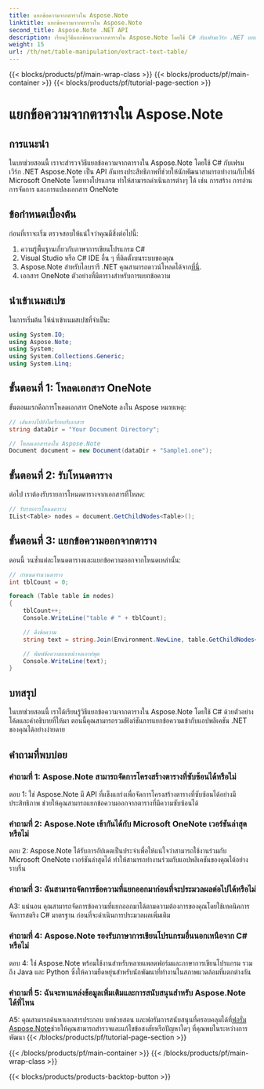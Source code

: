 ```yaml
---
title: แยกข้อความจากตารางใน Aspose.Note
linktitle: แยกข้อความจากตารางใน Aspose.Note
second_title: Aspose.Note .NET API
description: เรียนรู้วิธีแยกข้อความจากตารางใน Aspose.Note โดยใช้ C# กับเฟรมเวิร์ก .NET บทช่วยสอนทีละขั้นตอนพร้อมข้อมูลโค้ดและคำอธิบาย
weight: 15
url: /th/net/table-manipulation/extract-text-table/
---
```


{{< blocks/products/pf/main-wrap-class >}}
{{< blocks/products/pf/main-container >}}
{{< blocks/products/pf/tutorial-page-section >}}

# แยกข้อความจากตารางใน Aspose.Note

## การแนะนำ

ในบทช่วยสอนนี้ เราจะสำรวจวิธีแยกข้อความจากตารางใน Aspose.Note โดยใช้ C# กับเฟรมเวิร์ก .NET Aspose.Note เป็น API อันทรงประสิทธิภาพที่ช่วยให้นักพัฒนาสามารถทำงานกับไฟล์ Microsoft OneNote โดยทางโปรแกรม ทำให้สามารถดำเนินการต่างๆ ได้ เช่น การสร้าง การอ่าน การจัดการ และการแปลงเอกสาร OneNote

## ข้อกำหนดเบื้องต้น

ก่อนที่เราจะเริ่ม ตรวจสอบให้แน่ใจว่าคุณมีสิ่งต่อไปนี้:

1. ความรู้พื้นฐานเกี่ยวกับภาษาการเขียนโปรแกรม C#
2. Visual Studio หรือ C# IDE อื่น ๆ ที่ติดตั้งบนระบบของคุณ
3.  Aspose.Note สำหรับไลบรารี .NET คุณสามารถดาวน์โหลดได้จาก[ที่นี่](https://releases.aspose.com/note/net/).
4. เอกสาร OneNote ตัวอย่างที่มีตารางสำหรับการแยกข้อความ

## นำเข้าเนมสเปซ

ในการเริ่มต้น ให้นำเข้าเนมสเปซที่จำเป็น:

```csharp
using System.IO;
using Aspose.Note;
using System;
using System.Collections.Generic;
using System.Linq;
```

## ขั้นตอนที่ 1: โหลดเอกสาร OneNote

ขั้นตอนแรกคือการโหลดเอกสาร OneNote ลงใน Aspose หมายเหตุ:

```csharp
// เส้นทางไปยังไดเร็กทอรีเอกสาร
string dataDir = "Your Document Directory";

// โหลดเอกสารลงใน Aspose.Note
Document document = new Document(dataDir + "Sample1.one");
```

## ขั้นตอนที่ 2: รับโหนดตาราง

ต่อไป เราต้องรับรายการโหนดตารางจากเอกสารที่โหลด:

```csharp
// รับรายการโหนดตาราง
IList<Table> nodes = document.GetChildNodes<Table>();
```

## ขั้นตอนที่ 3: แยกข้อความออกจากตาราง

ตอนนี้ วนซ้ำแต่ละโหนดตารางและแยกข้อความออกจากโหนดเหล่านั้น:

```csharp
// กำหนดจำนวนตาราง
int tblCount = 0;

foreach (Table table in nodes)
{
    tblCount++;
    Console.WriteLine("table # " + tblCount);

    // ดึงข้อความ
    string text = string.Join(Environment.NewLine, table.GetChildNodes<RichText>().Select(e => e.Text)) + Environment.NewLine;

    // พิมพ์ข้อความบนหน้าจอเอาท์พุต
    Console.WriteLine(text);
}
```

## บทสรุป

ในบทช่วยสอนนี้ เราได้เรียนรู้วิธีแยกข้อความจากตารางใน Aspose.Note โดยใช้ C# ด้วยตัวอย่างโค้ดและคำอธิบายที่ให้มา ตอนนี้คุณสามารถรวมฟังก์ชันการแยกข้อความเข้ากับแอปพลิเคชัน .NET ของคุณได้อย่างง่ายดาย

## คำถามที่พบบ่อย

### คำถามที่ 1: Aspose.Note สามารถจัดการโครงสร้างตารางที่ซับซ้อนได้หรือไม่

ตอบ 1: ใช่ Aspose.Note มี API ที่แข็งแกร่งเพื่อจัดการโครงสร้างตารางที่ซับซ้อนได้อย่างมีประสิทธิภาพ ช่วยให้คุณสามารถแยกข้อความออกจากตารางที่มีความซับซ้อนได้

### คำถามที่ 2: Aspose.Note เข้ากันได้กับ Microsoft OneNote เวอร์ชันล่าสุดหรือไม่

ตอบ 2: Aspose.Note ได้รับการอัปเดตเป็นประจำเพื่อให้แน่ใจว่าสามารถใช้งานร่วมกับ Microsoft OneNote เวอร์ชันล่าสุดได้ ทำให้สามารถทำงานร่วมกับแอปพลิเคชันของคุณได้อย่างราบรื่น

### คำถามที่ 3: ฉันสามารถจัดการข้อความที่แยกออกมาก่อนที่จะประมวลผลต่อไปได้หรือไม่

A3: แน่นอน คุณสามารถจัดการข้อความที่แยกออกมาได้ตามความต้องการของคุณโดยใช้เทคนิคการจัดการสตริง C# มาตรฐาน ก่อนที่จะดำเนินการประมวลผลเพิ่มเติม

### คำถามที่ 4: Aspose.Note รองรับภาษาการเขียนโปรแกรมอื่นนอกเหนือจาก C# หรือไม่

ตอบ 4: ใช่ Aspose.Note พร้อมใช้งานสำหรับหลายแพลตฟอร์มและภาษาการเขียนโปรแกรม รวมถึง Java และ Python ซึ่งให้ความยืดหยุ่นสำหรับนักพัฒนาที่ทำงานในสภาพแวดล้อมที่แตกต่างกัน

### คำถามที่ 5: ฉันจะหาแหล่งข้อมูลเพิ่มเติมและการสนับสนุนสำหรับ Aspose.Note ได้ที่ไหน

 A5: คุณสามารถค้นหาเอกสารประกอบ บทช่วยสอน และฟอรัมการสนับสนุนที่ครอบคลุมได้ที่[ฟอรั่ม Aspose.Note](https://forum.aspose.com/c/note/28)ช่วยให้คุณสามารถสำรวจและแก้ไขข้อสงสัยหรือปัญหาใดๆ ที่คุณพบในระหว่างการพัฒนา
{{< /blocks/products/pf/tutorial-page-section >}}

{{< /blocks/products/pf/main-container >}}
{{< /blocks/products/pf/main-wrap-class >}}

{{< blocks/products/products-backtop-button >}}
